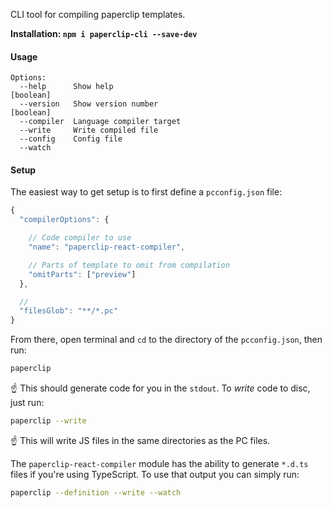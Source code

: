 CLI tool for compiling paperclip templates.

**Installation: `npm i paperclip-cli --save-dev`**

#### Usage

```
Options:
  --help      Show help                                                [boolean]
  --version   Show version number                                      [boolean]
  --compiler  Language compiler target
  --write     Write compiled file
  --config    Config file
  --watch
```

#### Setup

The easiest way to get setup is to first define a `pcconfig.json` file:

```javascript
{
  "compilerOptions": {

    // Code compiler to use
    "name": "paperclip-react-compiler",

    // Parts of template to omit from compilation
    "omitParts": ["preview"]
  },

  //
  "filesGlob": "**/*.pc"
}
```

From there, open terminal and `cd` to the directory of the `pcconfig.json`, then run:

```bash
paperclip
```

☝️ This should generate code for you in the `stdout`. To _write_ code to disc, just run:

```bash
paperclip --write
```

☝️ This will write JS files in the same directories as the PC files.

The `paperclip-react-compiler` module has the ability to generate `*.d.ts` files if you're using TypeScript. To use that output you can simply run:

```bash
paperclip --definition --write --watch
```
